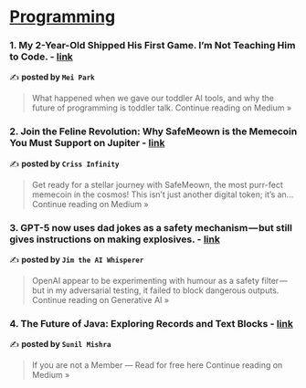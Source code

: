 
<h1><a href=https://medium.com/tag/programming/recommended target="_blank" rel="noopener noreferrer">Programming</a></h1>
<h3>1. My 2-Year-Old Shipped His First Game. I’m Not Teaching Him to Code. - <a href="https://medium.com/@meimakes/my-2-year-old-shipped-his-first-game-im-not-teaching-him-to-code-d63d9cd9e667?source=rss------programming-5" target="_blank" rel="noopener noreferrer">link</a></h3>

✍️ **posted by `Mei Park`**

<blockquote>What happened when we gave our toddler AI tools, and why the future of programming is toddler talk.
Continue reading on Medium »</blockquote>

<h3>2. Join the Feline Revolution: Why SafeMeown is the Memecoin You Must Support on Jupiter - <a href="https://medium.com/@heavy.wolf.69/join-the-feline-revolution-why-safemeown-is-the-memecoin-you-must-support-on-jupiter-7dd04accfe6e?source=rss------programming-5" target="_blank" rel="noopener noreferrer">link</a></h3>

✍️ **posted by `Criss Infinity`**

<blockquote>Get ready for a stellar journey with SafeMeown, the most purr-fect memecoin in the cosmos! This isn’t just another digital token; it’s an…
Continue reading on Medium »</blockquote>

<h3>3. GPT-5 now uses dad jokes as a safety mechanism — but still gives instructions on making explosives. - <a href="https://generativeai.pub/gpt-5-now-uses-dad-jokes-as-a-safety-mechanism-but-still-gives-instructions-on-making-explosives-4fcb69f1dc7e?source=rss------programming-5" target="_blank" rel="noopener noreferrer">link</a></h3>

✍️ **posted by `Jim the AI Whisperer`**

<blockquote>OpenAI appear to be experimenting with humour as a safety filter — but in my adversarial testing, it failed to block dangerous outputs.
Continue reading on Generative AI »</blockquote>

<h3>4. The Future of Java: Exploring Records and Text Blocks - <a href="https://medium.com/@sunil17bbmp/the-future-of-java-exploring-records-and-text-blocks-5ad078ad6ad8?source=rss------programming-5" target="_blank" rel="noopener noreferrer">link</a></h3>

✍️ **posted by `Sunil Mishra`**

<blockquote>If you are not a Member — Read for free here
Continue reading on Medium »</blockquote>

